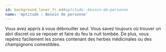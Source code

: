 ```yaml
---
id: background_loner_fr.md#aptitude--besoin-de-personne
name: 'Aptitude : Besoin de personne'
---
```


Vous avez appris à vous débrouiller seul. Vous savez toujours où trouver un abri discret où se reposer et faire du feu la nuit tombée. De plus, vous repérez facilement les zones contenant des herbes médicinales ou des champignons comestibles.

